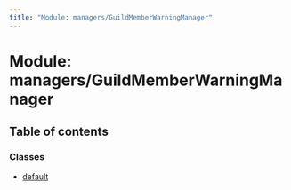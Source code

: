 ```yaml
---
title: "Module: managers/GuildMemberWarningManager"
---
```


# Module: managers/GuildMemberWarningManager

## Table of contents

### Classes

- [default](../classes/managers_guildmemberwarningmanager.default.md)
